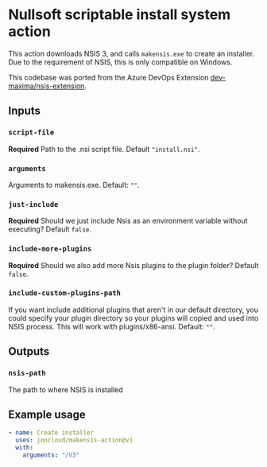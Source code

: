 # Nullsoft scriptable install system action

This action downloads NSIS 3, and calls `makensis.exe` to create an installer. Due to the requirement of NSIS, this is only compatible on Windows.

This codebase was ported from the Azure DevOps Extension [dev-maxima/nsis-extension][].

[dev-maxima/nsis-extension]: https://github.com/dev-maxima/nsis-extension

## Inputs

### `script-file`

**Required** Path to the .nsi script file. Default `"install.nsi"`.

### `arguments`

Arguments to makensis.exe. Default: `""`.

### `just-include`

**Required** Should we just include Nsis as an environment variable without executing? Default `false`.

### `include-more-plugins`

**Required** Should we also add more Nsis plugins to the plugin folder? Default `false`.

### `include-custom-plugins-path`

If you want include additional plugins that aren't in our default directory, you could specify your plugin directory so your plugins will copied and used into NSIS process. This will work with plugins/x86-ansi. Default: `""`.

## Outputs

### `nsis-path`

The path to where NSIS is installed

## Example usage

```yml
- name: Create installer
  uses: joncloud/makensis-action@v1
  with:
    arguments: "/V3"
```
